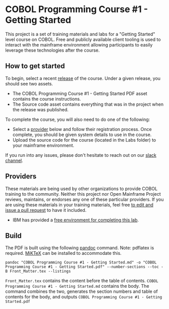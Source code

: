 # COBOL Programming Course #1 - Getting Started

This project is a set of training materials and labs for a "Getting Started" level course on COBOL. Free and publicly available client tooling is used to interact with the mainframe environment allowing participants to easily leverage these technologies after the course.

## How to get started

To begin, select a recent [release](https://github.com/openmainframeproject/cobol-programming-course/releases) of the course. Under a given release, you should see two assets.

- The COBOL Programming Course #1 - Getting Started PDF asset contains the course instructions.
- The Source code asset contains everything that was in the project when the release was published.

To complete the course, you will also need to do one of the following: 
- Select a [provider](#providers) below and follow their registration process. Once complete, you should be given system details to use in the course.
- Upload the source code for the course (located in the Labs folder) to your mainframe environment.

If you run into any issues, please don't hesitate to reach out on our [slack channel](https://openmainframeproject.slack.com/archives/C011NE32Z1T).

## Providers

These materials are being used by other organizations to provide COBOL training to the community. Neither this project nor Open Mainframe Project reviews, maintains, or endorses any one of these particular providers. If you are using these materials in your training materials, feel free [to edit and issue a pull request](https://github.com/openmainframeproject/cobol-programming-course/edit/governance-docs/README.md) to have it included.

- IBM has provided a [free environment for completing this lab](http://ibm.biz/cobollabs).

## Build

The PDF is built using the following [pandoc](https://pandoc.org/) command. Note: pdflatex is required. [MiKTeX](https://miktex.org/) can be installed to accommodate this. 

```
pandoc "COBOL Programming Course #1 - Getting Started.md" -o "COBOL Programming Course #1 - Getting Started.pdf" --number-sections --toc -B Front_Matter.tex --listings
```

`Front_Matter.tex` contains the content before the table of contents. `COBOL Programming Course #1 - Getting Started.md` contains the body. The command combines the two, generates the section numbers and table of contents for the body, and outputs `COBOL Programming Course #1 - Getting Started.pdf`